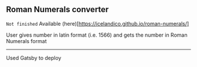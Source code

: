 ## Roman Numerals converter 

```Not finished```
Available (here)[https://icelandico.github.io/roman-numerals/]

User gives number in latin format (i.e. 1566) and gets the number in Roman Numerals format
___

Used Gatsby to deploy

